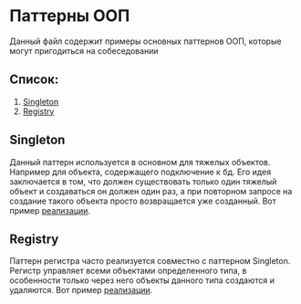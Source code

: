 # Паттерны ООП
Данный файл содержит примеры основных паттернов ООП, которые могут пригодиться на собеседовании

## Список:
1. [Singleton](#singleton)
2. [Registry](#registry)

## Singleton
Данный паттерн используется в основном для тяжелых объектов.
Например для объекта, содержащего подключение к бд. Его идея заключается в том, что должен существовать только
один тяжелый объект и создаваться он должен один раз, а при повторном запросе на создание такого объекта просто 
возвращается уже созданный. Вот пример [реализации](../src/oop/Singleton.java).

## Registry
Паттерн регистра часто реализуется совместно с паттерном Singleton. Регистр управляет всеми объектами определенного типа,
в особенности только через него объекты данного типа создаются и удаляются. Вот пример [реализации](../src/oop/Registry.java).